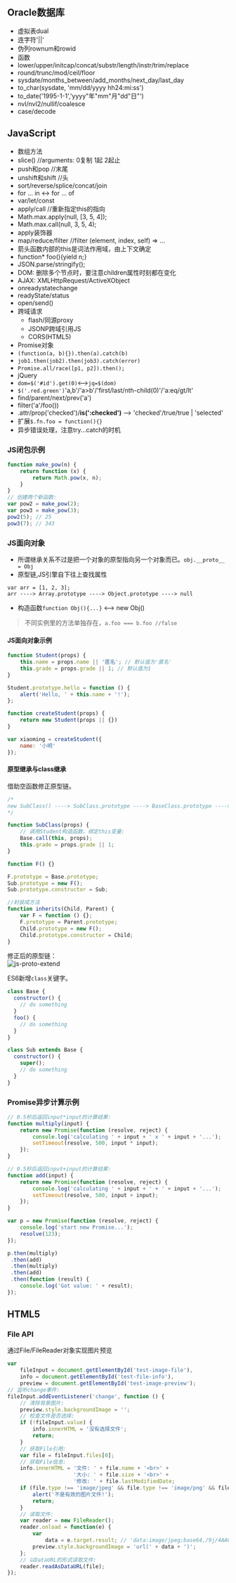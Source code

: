 ## Oracle数据库
* 虚拟表dual
* 连字符'||'
* 伪列rownum和rowid
* 函数
 * lower/upper/initcap/concat/substr/length/instr/trim/replace
 * round/trunc/mod/ceil/floor
 * sysdate/months_between/add_months/next_day/last_day
 * to_char(sysdate, 'mm/dd/yyyy hh24:mi:ss')
 * to_date('1995-1-1','yyyy"年"mm"月"dd"日"')
 * nvl/nvl2/nullif/coalesce
 * case/decode

## JavaScript
* 数组方法
 * slice() //arguments: 0复制 1起 2起止
 * push和pop //末尾
 * unshift和shift //头
 * sort/reverse/splice/concat/join
* for ... in <-> for ... of
* var/let/const
* apply/call //重新指定this的指向
 * Math.max.apply(null, [3, 5, 4]);
 * Math.max.call(null, 3, 5, 4);
 * apply装饰器
* map/reduce/filter //filter (element, index, self) => ...
* 箭头函数内部的this是词法作用域，由上下文确定
* function* foo(){yield n;}
* JSON.parse/stringify();
* DOM: 删除多个节点时，要注意children属性时刻都在变化
* AJAX: XMLHttpRequest/ActiveXObject
 * onreadystatechange
 * readyState/status
 * open/send()
 * 跨域请求
   * flash/同源proxy
   * JSONP跨域引用JS
   * CORS(HTML5)
* Promise对象
 * `(function(a, b){}).then(a).catch(b)`
 * `job1.then(job2).then(job3).catch(error)`
 * `Promise.all/race([p1, p2]).then();`
* jQuery
 * `dom=$('#id').get(0)`<-->`jq=$(dom)`
 * `$('.red.green')`'a,b'/'a>b'/'first/last/nth-child(0)'/'a:eq/gt/lt'
 * find/parent/next/prev('a')
 * filter('a'/foo())
 * .attr/prop('checked')/**is(':checked')** --> 'checked'/true/true | 'selected'
 * 扩展`$.fn.foo = function(){}`
* 异步错误处理，注意try...catch的时机

### JS闭包示例
```JavaScript
function make_pow(n) {
    return function (x) {
        return Math.pow(x, n);
    }
}
// 创建两个新函数:
var pow2 = make_pow(2);
var pow3 = make_pow(3);
pow2(5); // 25
pow3(7); // 343
```

### JS面向对象
* 所谓继承关系不过是把一个对象的原型指向另一个对象而已。`obj.__proto__ = Obj`  
* 原型链,JS引擎自下往上查找属性
```
var arr = [1, 2, 3];
arr ----> Array.prototype ----> Object.prototype ----> null
```
* 构造函数`function Obj(){...}` <--> new Obj()
> 不同实例里的方法单独存在，`a.foo === b.foo //false`

#### JS面向对象示例
```JavaScript
function Student(props) {
    this.name = props.name || '匿名'; // 默认值为'匿名'
    this.grade = props.grade || 1; // 默认值为1
}

Student.prototype.hello = function () {
    alert('Hello, ' + this.name + '!');
};

function createStudent(props) {
    return new Student(props || {})
}

var xiaoming = createStudent({
    name: '小明'
});
```

#### 原型继承与class继承
借助空函数修正原型链。
```JavaScript
/*
new SubClass() ----> SubClass.prototype ----> BaseClass.prototype ----> Object.prototype ----> null
*/

function SubClass(props) {
    // 调用Student构造函数，绑定this变量:
    Base.call(this, props);
    this.grade = props.grade || 1;
}

function F() {}

F.prototype = Base.prototype;
Sub.prototype = new F();
Sub.prototype.constructor = Sub;

//封装成方法
function inherits(Child, Parent) {
    var F = function () {};
    F.prototype = Parent.prototype;
    Child.prototype = new F();
    Child.prototype.constructor = Child;
}
```
修正后的原型链：  
![js-proto-extend](pic/js-proto-extend.png)

ES6新增`class`关键字。
```JavaScript
class Base {
  constructor() {
    // do something
  }
  foo() {
    // do something
  }
}

class Sub extends Base {
  constructor() {
    super();
    // do something
  }
}
```

### Promise异步计算示例
```JavaScript
// 0.5秒后返回input*input的计算结果:
function multiply(input) {
    return new Promise(function (resolve, reject) {
        console.log('calculating ' + input + ' x ' + input + '...');
        setTimeout(resolve, 500, input * input);
    });
}

// 0.5秒后返回input+input的计算结果:
function add(input) {
    return new Promise(function (resolve, reject) {
        console.log('calculating ' + input + ' + ' + input + '...');
        setTimeout(resolve, 500, input + input);
    });
}

var p = new Promise(function (resolve, reject) {
    console.log('start new Promise...');
    resolve(123);
});

p.then(multiply)
 .then(add)
 .then(multiply)
 .then(add)
 .then(function (result) {
    console.log('Got value: ' + result);
});
```

## HTML5
### File API
通过File/FileReader对象实现图片预览
```JavaScript
var
    fileInput = document.getElementById('test-image-file'),
    info = document.getElementById('test-file-info'),
    preview = document.getElementById('test-image-preview');
// 监听change事件:
fileInput.addEventListener('change', function () {
    // 清除背景图片:
    preview.style.backgroundImage = '';
    // 检查文件是否选择:
    if (!fileInput.value) {
        info.innerHTML = '没有选择文件';
        return;
    }
    // 获取File引用:
    var file = fileInput.files[0];
    // 获取File信息:
    info.innerHTML = '文件: ' + file.name + '<br>' +
                     '大小: ' + file.size + '<br>' +
                     '修改: ' + file.lastModifiedDate;
    if (file.type !== 'image/jpeg' && file.type !== 'image/png' && file.type !== 'image/gif') {
        alert('不是有效的图片文件!');
        return;
    }
    // 读取文件:
    var reader = new FileReader();
    reader.onload = function(e) {
        var
            data = e.target.result; // 'data:image/jpeg;base64,/9j/4AAQSk...(base64编码)...'            
        preview.style.backgroundImage = 'url(' + data + ')';
    };
    // 以DataURL的形式读取文件:
    reader.readAsDataURL(file);
});
```
